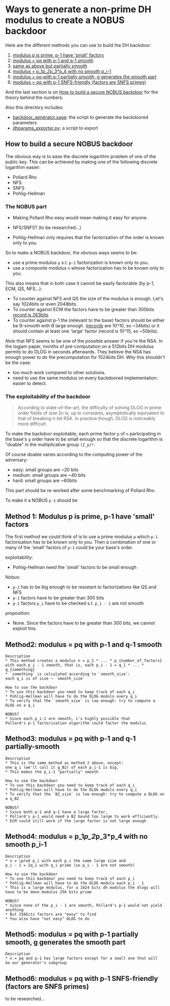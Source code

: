 # Ways to generate a non-prime DH modulus to create a NOBUS backdoor

Here are the different methods you can use to build the DH backdoor:

1. [modulus p is prime, p-1 have 'small' factors]()
1. [modulus = pq with p-1 and q-1 smooth]()
1. [same as above but partially smooth]()
1. [modulus = p_1*p_2*p_3*p_4 with no smooth p_i-1]()
1. [modulus = pq with p-1 partially smooth, g generates the smooth part]()
1. [modulus = pq with p-1 SNFS-friendly (factors are SNFS primes)]()

And the last section is on [How to build a secure NOBUS backdoor](how-to-build-a-secure-nobus-backdoor) for the theory behind the numbers.

Also this directory includes:

* [backdoor_generator.sage](backdoor_generator.sage): the script to generate the backdoored parameters
* [dhparams_exporter.py](dhparams_exporter.py): a script to export 

## How to build a secure NOBUS backdoor

The obvious way is to ease the discrete logarithm problem of one of the public key. This can be achieved by making one of the following discrete logarithm easier:

* Pollard Rho
* NFS
* SNFS
* Pohlig-Hellman

### The NOBUS part

* Making Pollard Rho easy would mean making it easy for anyone.

* NFS/SNFS? (to be researched...)

* Pohlig-Hellman only requires that the factorization of the order is known only to you.

So to make a NOBUS backdoor, the obvious ways seems to be:

* use a prime modulus `p` s.t. `p-1` factorization is known only to you.
* use a composite modulus `n` whose factorization has to be known only to you.

This also means that in both case it cannot be easily factorable (by p-1, ECM, QS, NFS...):

* To counter against NFS and QS the size of the modulus is enough. Let's say 1024bits or even 2048bits.
* To counter against ECM the factors have to be greater than 300bits [record is 263bits](http://www.loria.fr/~zimmerma/records/factor.html).
* To counter against p-1 the (relevant to the base) factors should be either be B-smooth with B large enough. ([records](http://www.loria.fr/~zimmerma/records/Pminus1.html) are 10^10, so ~34bits) or it should contain at least one 'large' factor (record is 10^15, so ~50bits).

*Note* that NFS seems to be one of the possible answer if you're the NSA. In the logjam paper, months of pre-computation on a 512bits DH modulus permits to do DLOG in seconds afterwards. They believe the NSA has enough power to do the precomputation for 1024bits DH. Why this shouldn't be the case:

* too much work compared to other solutions.
* need to use the same modulus on every backdoored implementation: easier to detect.

### The exploitability of the backdoor

> According to state-of-the-art, the difficulty of solving DLOG in prime order fields of size 2n is, up to constants, asymptotically equivalent to that of breaking n-bit RSA. In practice though, DLOG is noticeably more difficult.

To make the backdoor exploitable, each prime factor `p` of `n` participating in the base's `g` order have to be small enough so that the discrete logarithm is "doable" in the multiplicative group `(Z_p)*`.

Of course doable varies according to the computing power of the adversary:

* easy: small groups are ~20 bits
* medium: small groups are ~40 bits
* hard: small groups are ~60bits

This part should be re-worked after some benchmarking of Pollard Rho.

To make it a NOBUS `p-1` should be

## Method 1: Modulus p is prime, p-1 have 'small' factors

The first method we could think of is to use a prime modulus `p` which `p-1` factorization has to be known only to you. Then a combination of one or many of the 'small' factors of `p-1` could be your base's order. 

exploitability:

* Pohlig-Hellman need the 'small' factors to be small enough

Nobus:

* `p-1` has to be big enough to be resistant to factorizations like QS and NFS
* `p-1` factors have to be greater than 300 bits
* `p-1` factors `p_i` have to be checked s.t. `p_i - 1` are not smooth

proposition:

* None. Since the factors have to be greater than 300 bits, we cannot exploit this.


## Method2: modulus = pq with p-1 and q-1 smooth

    Description
    * This method creates a modulus n = p_1 * ... * p_{number_of_factors}
    with each p_i - 1 smooth, that is, each p_i - 1 = q_1 * ... * q_{something} 
    * `something` is calculated according to `smooth_size`:
    each q_i is of size ~ `smooth_size`

    How to use the backdoor
    * To use this backdoor you need to keep track of each q_i
    * Pohlig-Hellman will have to do the DLOG modulo every q_i
    * To verify that the `smooth_size` is low enough: try to compute a DLOG on a q_i

    NOBUS?
    * Since each p_i-1 are smooth, i's highly possible that
    Pollard's p-1 factorization algorithm could factor the modulus


## Method3: modulus = pq with p-1 and q-1 partially-smooth

    Description
    * This is the same method as method 2 above, except:
    one q_i (we'll call it q_B2) of each p_i-1 is big.
    * This makes the p_i-1 "partially" smooth

    How to use the backdoor
    * To use this backdoor you need to keep track of each q_i
    * Pohlig-Hellman will have to do the DLOG modulo every q_i
    * To verify that the `B2_size` is low enough: try to compute a DLOG on a q_B2

    NOBUS?
    * Since both p-1 and q-1 have a large factor, 
    * Pollard's p-1 would need a B2 bound too large to work efficiently.
    * ECM could still work if the large factor is not large enough


## Method4: modulus = p_1*p_2*p_3*p_4 with no smooth p_i-1

    Description
    * n = \prod p_i with each p_i the same large size and
    p_i - 1 = 2q_i with q_i prime (so p_i - 1 are not smooth)
    
    How to use the backdoor
    * To use this backdoor you need to keep track of each p_i
    * Pohlig-Hellman will have to do the DLOG modulo each p_i - 1
    * This is a large modulus, for a 1024 bits dh modulus the dlogs will
    have to be done modulus 256 bits prime

    NOBUS?
    * Since none of the p_i - 1 are smooth, Pollard's p-1 would not yield anything
    * But 256bits factors are "easy" to find
    * You also have "not easy" DLOG to do


## Method5: modulus = pq with p-1 partially smooth, g generates the smooth part

    Description
    * n = pq and p-1 has large factors except for a small one that will
    be our generator's subgroup


## Method6: modulus = pq with p-1 SNFS-friendly (factors are SNFS primes)

to be researched...
